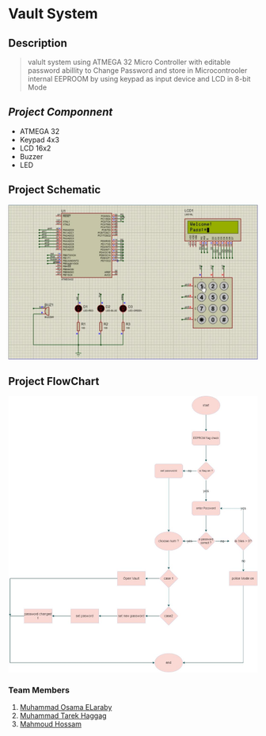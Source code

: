 # Vault System 
## Description
> valult system using ATMEGA 32 Micro Controller with editable password abillity to Change Password and store in Microcontrooler internal EEPROOM by using keypad as input device and LCD in 8-bit Mode
## ***Project Componnent***
* ATMEGA 32
* Keypad 4x3
* LCD 16x2
* Buzzer
* LED
## Project Schematic 
![image](/The_Vault_embedded_project[1].jpg)
## Project FlowChart  
![image](/flow.jpg)
### Team Members 
1. [Muhammad Osama ELaraby](https://www.linkedin.com/in/muhammad-osama-elaraby-542621245/)
2. [Muhammad Tarek Haggag](https://www.linkedin.com/in/mohamed-hagag-90bba0185/)
3. [Mahmoud Hossam](https://www.linkedin.com/in/mahmoud-hosam-2b09751a7/)



